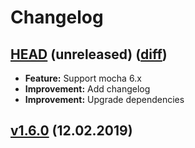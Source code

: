 # Changelog

<a name="master"></a>
## [HEAD](https://github.com/sth/karma-summary-reporter/tree/master) (unreleased) ([diff](https://github.com/sth/karma-summary-reporter/compare/v1.6.0...master))

- **Feature:** Support mocha 6.x
- **Improvement:** Add changelog
- **Improvement:** Upgrade dependencies

## [v1.6.0](https://github.com/sth/karma-summary-reporter/tree/v1.6.0) (12.02.2019)
